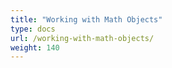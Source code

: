 ```yaml
---
title: "Working with Math Objects"
type: docs
url: /working-with-math-objects/
weight: 140
---
```



